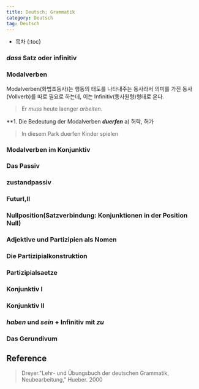 ```yaml
---
title: Deutsch; Grammatik
category: Deutsch
tag: Deutsch
---
```








* 목차
{:toc}








### *dass* Satz oder infinitiv

### Modalverben
Modalverben(화법조동사)는 행동의 태도를 나타내주는 동사라서 의미를 가진 동사(Vollverb)를 따로 필요로 하는데, 이는 Infinitiv(동사원형)형태로 온다.
> Er *muss* heute laenger *arbeiten*.

**1\. Die Bedeutung der Modalverben
***duerfen***
a\) 허락, 허가
> In diesem Park duerfen Kinder spielen

### Modalverben im Konjunktiv
### Das Passiv
### zustandpassiv
### FuturⅠ,Ⅱ
### Nullposition(Satzverbindung: Konjunktionen in der Position Null)
### Adjektive und Partizipien als Nomen
### Die Partizipialkonstruktion
### Partizipialsaetze
### Konjunktiv Ⅰ
### Konjunktiv Ⅱ
### *haben* und *sein* + Infinitiv mit *zu*
### Das Gerundivum


## Reference

> Dreyer."Lehr- und Übungsbuch der deutschen Grammatik, Neubearbeitung," Hueber. 2000
